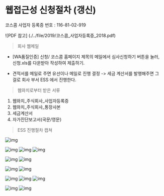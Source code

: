 # 웹접근성 신청절차 (갱신)

코스콤 사업자 등록증 번호 : 116-81-02-919

![PDF 참고] (./../file/2019/코스콤_사업자등록증_2018.pdf)

> 회사 웹메일 

* [WA품질인증] 신청/ 코스콤 홈페이지 제목의 메일에서 심사신청하기 버튼을 눌러, 신청.xls를 다운받아 작성하여 제출하기.

* 견적서를 메일로 주면 유선이나 메일로 진행 결정 -> 세금 계산서를 발행해주면 그걸로 회사 부서 ESS 에서 진행한다.


> 웹와치로부터 받은 서류

1. 웹와치_주식회사_사업자등록증 
2. 웹와치_주식회사_통장사본
3. 세금계산서 
4. 자가진단보고서(국문/영문)


> ESS 진행절차 캡쳐

![img](./../img/웹접근성신청/1.png) 
<!--
![img](./../img/웹접근성신청/1_1_전계약검색.png)
![img](./../img/웹접근성신청/1_2_전계약보고추가작성.png)
![img](./../img/웹접근성신청/1_3_작성.png) 
-->

![img](./../img/웹접근성신청/2.png) 
![img](./../img/웹접근성신청/2_1_구매발주관리_확정.png) 
![img](./../img/웹접근성신청/2_1_구매입고등록.png) 

![img](./../img/웹접근성신청/3.png) 
![img](./../img/웹접근성신청/3_1_구매입고등록.png) 

![img](./../img/웹접근성신청/4.png) 
![img](./../img/웹접근성신청/4_4_검사조서작성.png)


![img](./../img/웹접근성신청/5.png) 
![img](./../img/웹접근성신청/5_1_매입등록.png) 
![img](./../img/웹접근성신청/5_2_매입등록.png) 

![img](./../img/웹접근성신청/6.png)
![img](./../img/웹접근성신청/7.png) 
